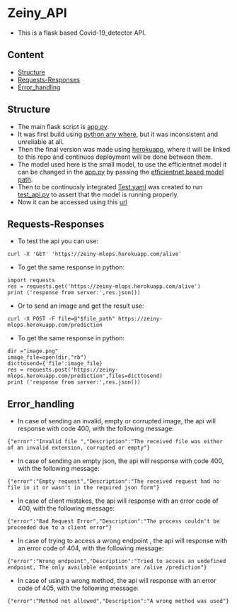 # Zeiny_API
- This is a flask based Covid-19_detector API.

## Content
- [Structure](#structure)
- [Requests-Responses](#requests-responses)
- [Error_handling](#error_handling)

## Structure
- The main flask script is [app.py](app.py).
- It was first build using [python any where](https://www.pythonanywhere.com/), but it was inconsistent and unreliable at all.
- Then the final version was made using [herokuapp](https://dashboard.heroku.com/apps), where it will be linked to this repo and continuos deployment will be done between them.
- The model used here is the small model, to use the efficientnet model it can be changed in the [app.py](app.py) by passing the [efficientnet based model path](models/model_efficientnet.h5).
- Then to be continuosly integrated [Test.yaml](.github/workflows/Test_CI.yaml) was created to run [test_api.py](test/test_api.py) to assert that the model is running properly.
- Now it can be accessed using this [url](https://zeiny-mlops.herokuapp.com/)

## Requests-Responses
- To test the api you can use:
```
curl -X 'GET' 'https://zeiny-mlops.herokuapp.com/alive'
```
- To get the same response in python:
```
import requests
res = requests.get('https://zeiny-mlops.herokuapp.com/alive')
print ('response from server:',res.json())
```
- Or to send an image and get the result use:
```
curl -X POST -F file=@"$file_path" https://zeiny-mlops.herokuapp.com/prediction
```
- To get the same response in python:
```
dir ="image.png"
image_file=open(dir,"rb")
dicttosend={'file':image_file}
res = requests.post('https://zeiny-mlops.herokuapp.com/prediction',files=dicttosend)
print ('response from server:',res.json())
```

## Error_handling
- In case of sending an invalid, empty or corrupted image, the api will response with code 400, with the following message:
```
{"error":"Invalid file ","Description":"The received file was either of an invalid extension, corrupted or empty"}
```
- In case of sending an empty json, the api will response with code 400, with the following message:
```
{"error":"Empty request","Description":"The received request had no file in it or wasn't in the required json form"}
```
- In case of client mistakes, the api will response with an error code of 400, with the following message:
```
{"error":"Bad Request Error","Description":"The process couldn't be proceeded due to a client error"}
```
- In case of trying to access a wrong endpoint , the api will response with an error code of 404, with the following message:
```
{"error":"Wrong endpoint","Description":"Tried to access an undefined endpoint, The only available endpoints are /alive /prediction"}
```
- In case of using a wrong method, the api will response with an error code of 405, with the following message:
```
{"error":"Method not allowed","Description":"A wrong method was used"}
```
